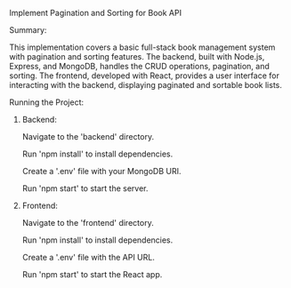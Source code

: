 Implement Pagination and Sorting for Book API

Summary:

This implementation covers a basic full-stack book management system with pagination and sorting features. The backend, built with Node.js, Express, and MongoDB, handles the CRUD operations, pagination, and sorting. The frontend, developed with React, provides a user interface for interacting with the backend, displaying paginated and sortable book lists.

Running the Project:

1. Backend:
   
   Navigate to the 'backend' directory.
   
   Run 'npm install' to install dependencies.
   
   Create a '.env' file with your MongoDB URI.
   
   Run 'npm start' to start the server.

3. Frontend:
   
   Navigate to the 'frontend' directory.
   
   Run 'npm install' to install dependencies.
   
   Create a '.env' file with the API URL.
   
   Run 'npm start' to start the React app.

